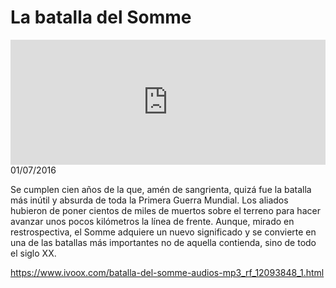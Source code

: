 # La batalla del Somme
<iframe id='audio_88903085' frameborder='0' allowfullscreen='' scrolling='no' height='200' style='width:100%;' src='https://www.ivoox.com/player_ej_12093848_6_1.html' loading='lazy'></iframe>01/07/2016

Se cumplen cien años de la que, amén de sangrienta, quizá fue la batalla más inútil y absurda de toda la Primera Guerra Mundial. Los aliados hubieron de poner cientos de miles de muertos sobre el terreno para hacer avanzar unos pocos kilómetros la línea de frente. Aunque, mirado en restrospectiva, el Somme adquiere un nuevo significado y se convierte en una de las batallas más importantes no de aquella contienda, sino de todo el siglo XX.

https://www.ivoox.com/batalla-del-somme-audios-mp3_rf_12093848_1.html
